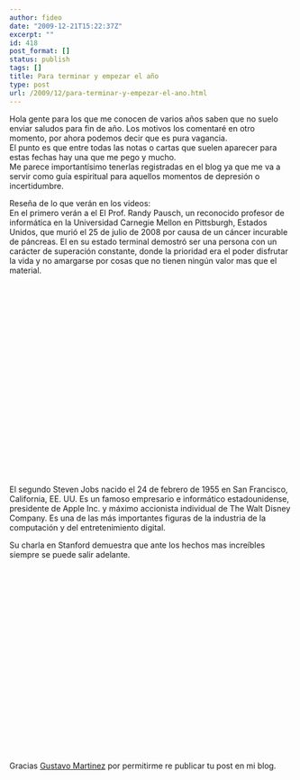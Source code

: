 ```yaml
---
author: fideo
date: "2009-12-21T15:22:37Z"
excerpt: ""
id: 418
post_format: []
status: publish
tags: []
title: Para terminar y empezar el año
type: post
url: /2009/12/para-terminar-y-empezar-el-ano.html
---
```

Hola gente para los que me conocen de varios años saben que no suelo enviar saludos para fin de año. Los motivos los comentaré en otro momento, por ahora podemos decir que es pura vagancia.  
El punto es que entre todas las notas o cartas que suelen aparecer para estas fechas hay una que me pego y mucho.  
Me parece importantísimo tenerlas registradas en el blog ya que me va a servir como guía espiritual para aquellos momentos de depresión o incertidumbre.

Reseña de lo que verán en los videos:  
En el primero verán a el El Prof. Randy Pausch, un reconocido profesor de informática en la Universidad Carnegie Mellon en Pittsburgh, Estados Unidos, que murió el 25 de julio de 2008 por causa de un cáncer incurable de páncreas. El en su estado terminal demostró ser una persona con un carácter de superación constante, donde la prioridad era el poder disfrutar la vida y no amargarse por cosas que no tienen ningún valor mas que el material.

<object height="344" width="425"><param name="movie" value="http://www.youtube.com/v/yJjN9ivIkf8&hl=en_US&fs=1&"></param><param name="allowFullScreen" value="true"></param><param name="allowscriptaccess" value="always"></param><embed allowfullscreen="true" allowscriptaccess="always" height="344" src="http://www.youtube.com/v/yJjN9ivIkf8&hl=en_US&fs=1&" type="application/x-shockwave-flash" width="425"></embed></object>

El segundo Steven Jobs nacido el 24 de febrero de 1955 en San Francisco, California, EE. UU. Es un famoso empresario e informático estadounidense, presidente de Apple Inc. y máximo accionista individual de The Walt Disney Company. Es una de las más importantes figuras de la industria de la computación y del entretenimiento digital.

Su charla en Stanford demuestra que ante los hechos mas increíbles siempre se puede salir adelante.  
<object height="344" width="425"><param name="movie" value="http://www.youtube.com/v/6zlHAiddNUY&hl=en_US&fs=1&"></param><param name="allowFullScreen" value="true"></param><param name="allowscriptaccess" value="always"></param><embed allowfullscreen="true" allowscriptaccess="always" height="344" src="http://www.youtube.com/v/6zlHAiddNUY&hl=en_US&fs=1&" type="application/x-shockwave-flash" width="425"></embed></object>

Gracias [Gustavo Martinez](http://blogs.uab.cat/gmartinez/2009/12/21/charlas-excepcionales-randy-pausch-y-steve-jobs/) por permitirme re publicar tu post en mi blog.
